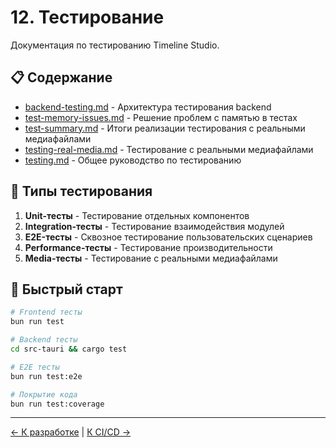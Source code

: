 # 12. Тестирование

Документация по тестированию Timeline Studio.

## 📋 Содержание

- [backend-testing.md](backend-testing.md) - Архитектура тестирования backend
- [test-memory-issues.md](test-memory-issues.md) - Решение проблем с памятью в тестах
- [test-summary.md](test-summary.md) - Итоги реализации тестирования с реальными медиафайлами  
- [testing-real-media.md](testing-real-media.md) - Тестирование с реальными медиафайлами
- [testing.md](testing.md) - Общее руководство по тестированию

## 🎯 Типы тестирования

1. **Unit-тесты** - Тестирование отдельных компонентов
2. **Integration-тесты** - Тестирование взаимодействия модулей
3. **E2E-тесты** - Сквозное тестирование пользовательских сценариев
4. **Performance-тесты** - Тестирование производительности
5. **Media-тесты** - Тестирование с реальными медиафайлами

## 🚀 Быстрый старт

```bash
# Frontend тесты
bun run test

# Backend тесты  
cd src-tauri && cargo test

# E2E тесты
bun run test:e2e

# Покрытие кода
bun run test:coverage
```

---

[← К разработке](../05_development/README.md) | [К CI/CD →](../13_ci_cd/README.md)